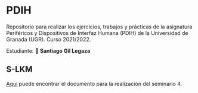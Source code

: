 # PDIH
Repositorio para realizar los ejercicios, trabajos y prácticas de la asignatura Periféricos y Dispositivos de Interfaz Humana (PDIH) de la Universidad de Granada (UGR). Curso 2021/2022.

Estudiante:
:bust_in_silhouette:  **Santiago Gil Legaza**


## S-LKM

[Aquí](S-LKM/Readme.md) puede encontrar el documento para la realización del seminario 4.
